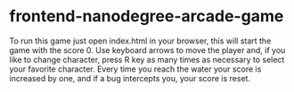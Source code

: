 frontend-nanodegree-arcade-game
===============================

To run this game just open index.html in your browser, this will start the game with the score 0.
Use keyboard arrows to move the player and, if you like to change character, press R key as many times
as necessary to select your favorite character. Every time you reach the water your score is increased
by one, and if a bug intercepts you, your score is reset.
